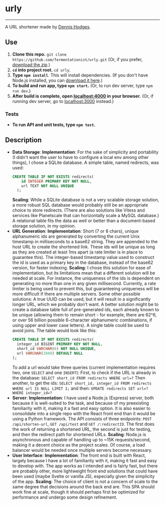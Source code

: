# urly
---

A URL shortener made by [Dennis Hodges](https://dennis-hodges.com).

## Use

1. **Clone this repo.** `git clone https://github.com/fermentationist/urly.git` (Or, if you prefer, [download the zip](https://github.com/fermentationist/urly/archive/refs/heads/main.zip).)
2. **`cd` into project root.** `cd urly`.
3. **Type `npm install`**. This will install dependencies. (If you don't have Node.js installed, you can [download it here](https://nodejs.org/en/download/).)
4. **To build and run app, type `npm start`.** (Or, to run dev server, type `npm run dev`.)
5. **After build is complete, open [localhost:4000](http://localhost:4000) in your browser.** (Or, if running dev server, go to [localhost:3000](http://localhost:3000) instead.)

### Tests

* **To run API and unit tests, type `npm test`.**

## Description
* **Data Storage**: 
  **Implementation**: For the sake of simplicity and portability (I didn't want the user to have to configure a local env among other things), I chose a SQLite database. A simple table, named redirects, was used:
  ```sql
  CREATE TABLE IF NOT EXISTS redirects(
      id INTEGER PRIMARY KEY NOT NULL,
      url TEXT NOT NULL UNIQUE
    );
  ```
  **Scaling**: While a SQLite database is not a very scalable storage solution, a more robust SQL database would probably still be an appropriate choice to store redirects. (There are also solutions like Vitess and services like Planetscale that can horizontally scale a MySQL database.) A relational table fits the data as well or better than a document-based storage solution, in my opinion.
* **URL Generation**:
  **Implementation**: Short (7 or 8 chars), unique alphanumeric ids are generated by converting the current Unix timestamp in milliseconds to a base62 string. They are appended to the host URL to create the shortened link. These ids will be unique as long as they are created at least 1ms apart (a rate limiter is in place to guarantee this). The integer-based timestamp value used to construct the id is used as a primary key in the database, instead of the base62 version, for faster indexing.
  **Scaling**: I chose this solution for ease of implementation, but its limitations mean that a different solution will be needed at scale. For instance, the uniqueness of the ids is dependent on generating no more than one in any given millisecond. Currently, a rate limiter is being used to prevent this, but guaranteeing uniqueness will be more difficult if there are multiple servers. 
  Some other possible solutions: A true UUID can be used, but it will result in a significantly longer URL, which we probably don't want. A better solution might be to create a database table full of pre-generated ids, each already known to be unique (allowing them to remain short - for example, there are 62^6, or over 56 billion possible 6-character alphanumeric combinations, if using upper and lower case letters). A single table could be used to avoid joins. The table would look like this:
  ```sql
  CREATE TABLE IF NOT EXISTS redirects(
    integer_id BIGINT PRIMARY KEY NOT NULL,
    short_id VARCHAR(6) NOT NULL UNIQUE,
    url VARCHAR(2048) DEFAULT NULL
  );
  ```
  To add a url would take three queries (current implementation requires two, one `SELECT` and one `INSERT`):
  First, to check if the URL is already in the database:
  `
  SELECT short_id FROM redirects WHERE url=?
  `
  Then another, to get the ids:
  `
  SELECT short_id, integer_id FROM redirects WHERE url IS NULL LIMIT 1;
  `
  and then:
  `
  UPDATE redirects SET url=? WHERE integer_id=?
  ` 
* **Server**: 
  **Implementation**: I have used a Node.js (Express) server, both because it is well-suited to the task, and because of my preexisting familiarity with it, making it a fast and easy option. It is also easier to consolidate into a single repo with the React front end than it would be using a Python framework. The API consists of three endpoints: `POST /api/shorten-url`, `GET /api/test` and `GET /:redirectID`. The first does the work of returning a shortened URL, the second is just for testing, and then the redirect path for shortened URLs.
  **Scaling**: Node.js is asynchronous and capable of handling up to ~15K requests/second, making it a decent choice as the project scales. Of course, a load balancer would be needed once multiple servers become necessary.
* **User Interface**:
  **Implementation**: The front end is built with React, largely because I have a lot of familiarity with it, making it fast and easy to develop with. The app works as I intended and is fairly fast, but there are probably other, more lightweight front end solutions that could have been used (maybe Svelte or vanilla JS), especially given the simplicity of the app.
  **Scaling**: The choice of client is not a concern of scale to the same degree that decisions around the back end are. This SPA should work fine at scale, though it should perhaps first be optimized for performance and undergo some design refinement.